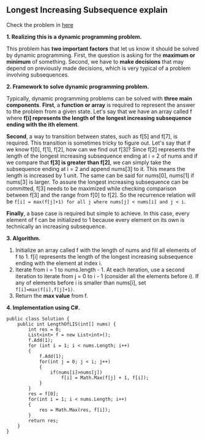 ## Longest Increasing Subsequence explain
Check the problem in [here](https://leetcode.com/problems/longest-increasing-subsequence/)

**1. Realizing this is a dynamic programming problem.**

This problem has **two important factors** that let us know it should be solved by dynamic programming. First, the question is asking for the **maximum or minimum** of something. Second, we have to **make decisions** that may depend on previously made decisions, which is very typical of a problem involving subsequences.

**2. Framework to solve dynamic programming problem.**

Typically, dynamic programming problems can be solved with **three main components**.
**First**, a **function or array** is required to represent the answer to the problem from a given state. Let's say that we have an array called f where **f[i] represents the length of the longest increasing subsequence ending with the ith element**.

**Second**, a way to transition between states, such as f[5] and f[7], is required. This transition is sometimes tricky to figure out. Let's say that if we know f[0], f[1], f[2], how can we find out f[3]? Since f[2] represents the length of the longest increasing subsequence ending at i = 2 of nums and if we compare that **f[3] is greater than f[2]**, we can simply take the subsequence ending at i = 2 and append nums[3] to it. This means the length is increased by 1 unit. The same can be said for nums[0], nums[1] if nums[3] is larger. To assure the longest increasing subsequence can be committed, f[3] needs to be maximized while checking comparison between f[3] and the range from f[0] to f[2]. So the recurrence relation will be `f[i] = max(f[j]+1) for all j where nums[j] < nums[i] and j < i`.

**Finally**, a base case is required but simple to achieve. In this case, every element of f can be initialized to 1 because every element on its own is technically an increasing subsequence.

**3. Algorithm.**

1. Initialize an array called f with the length of nums and fill all elements of f to 1. f[i] represents the length of the longest increasing subsequence ending with the element at index i.
2. Iterate from i = 1 to nums.length - 1. At each iteration, use a second iteration to iterate from j = 0 to i - 1 (consider all the elements before i). If any of elements before i is smaller than nums[i], set `f[i]=max(f[i],f[j]+1)`.  
3. Return the **max value** from f.

**4. Implementation using C#.**

```
public class Solution {
    public int LengthOfLIS(int[] nums) {
        int res = 0;
        List<int> f = new List<int>();
        f.Add(1);
        for (int i = 1; i < nums.Length; i++)
        {
            f.Add(1);
            for(int j = 0; j < i; j++)
            {
                if(nums[i]>nums[j])
                    f[i] = Math.Max(f[j] + 1, f[i]);
            }
        }
        res = f[0];
        for(int i = 1; i < nums.Length; i++)
        {
            res = Math.Max(res, f[i]);
        }
        return res;
    }
}
```